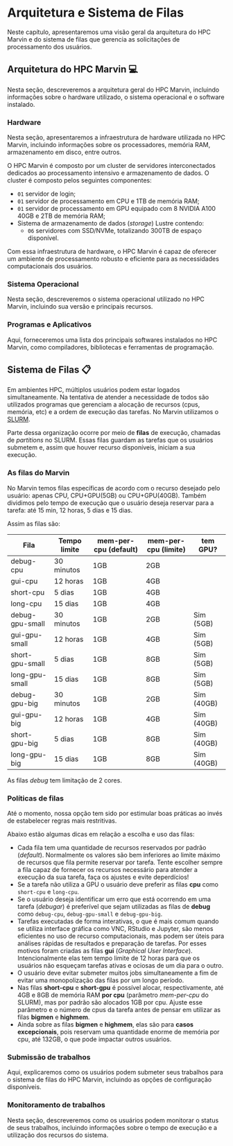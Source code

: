 # Arquitetura e Sistema de Filas

Neste capítulo, apresentaremos uma visão geral da arquitetura do HPC Marvin e do
sistema de filas que gerencia as solicitações de processamento dos usuários.

## Arquitetura do HPC Marvin 💻

Nesta seção, descreveremos a arquitetura geral do HPC Marvin, incluindo
informações sobre o hardware utilizado, o sistema operacional e o software
instalado.

### Hardware

Nesta seção, apresentaremos a infraestrutura de hardware utilizada no HPC
Marvin, incluindo informações sobre os processadores, memória RAM, armazenamento
em disco, entre outros.

O HPC Marvin é composto por um cluster de servidores interconectados dedicados
ao processamento intensivo e armazenamento de dados. O cluster é composto pelos
seguintes componentes:

- `01` servidor de login;
- `01` servidor de processamento em CPU e 1TB de memória RAM;
- `01` servidor de processamento em GPU equipado com 8 NVIDIA A100 40GB e 2TB de memória RAM;
- Sistema de armazenamento de dados (_storage_) Lustre contendo:
  - `06` servidores com SSD/NVMe, totalizando 300TB de espaço disponível.

Com essa infraestrutura de hardware, o HPC Marvin é capaz de oferecer um
ambiente de processamento robusto e eficiente para as necessidades
computacionais dos usuários.

### Sistema Operacional

Nesta seção, descreveremos o sistema operacional utilizado no HPC Marvin,
incluindo sua versão e principais recursos.

### Programas e Aplicativos

Aqui, forneceremos uma lista dos principais softwares instalados no HPC Marvin,
como compiladores, bibliotecas e ferramentas de programação.

## Sistema de Filas 📋

Em ambientes HPC, múltiplos usuários podem estar logados simultaneamente. Na tentativa de atender a necessidade de todos são utilizados programas que gerenciam a alocação de recursos (cpus, memória, etc) e a ordem de execução das tarefas. No Marvin utilizamos o [SLURM](https://slurm.schedmd.com/overview.html).

Parte dessa organização ocorre por meio de **filas** de execução, chamadas de _partitions_ no SLURM. Essas filas guardam as tarefas que os usuários submetem e, assim que houver recurso disponíveis, iniciam a sua execução. 

### As filas do Marvin

<!-- Aqui, apresentaremos os diferentes tipos de filas disponíveis no HPC Marvin, -->
<!-- incluindo filas para processamento de longa duração, filas para processamento de -->
<!-- curta duração, dentre outras. -->

No Marvin temos filas específicas de acordo com o recurso desejado pelo usuário: apenas CPU, CPU+GPU(5GB) ou CPU+GPU(40GB). Também dividimos pelo tempo de execução que o usuário deseja reservar para a tarefa: até 15 min, 12 horas, 5 dias e 15 dias. 

Assim as filas são:

| Fila | Tempo limite | mem-per-cpu (default) | mem-per-cpu (limite) | tem GPU? |
|------|--------------|-----------------------|----------------------|----------|
| debug-cpu | 30 minutos | 1GB | 2GB | |
| gui-cpu | 12 horas | 1GB | 4GB | |
| short-cpu | 5 dias | 1GB | 4GB | |
| long-cpu | 15 dias | 1GB | 4GB | |
| debug-gpu-small | 30 minutos | 1GB | 2GB | Sim (5GB) |
| gui-gpu-small | 12 horas | 1GB | 4GB | Sim (5GB) |
| short-gpu-small | 5 dias | 1GB | 8GB | Sim (5GB) |
| long-gpu-small | 15 dias | 1GB | 8GB | Sim (5GB) |
| debug-gpu-big | 30 minutos | 1GB | 2GB | Sim (40GB) |
| gui-gpu-big | 12 horas | 1GB | 4GB | Sim (40GB) |
| short-gpu-big | 5 dias | 1GB | 8GB | Sim (40GB) |
| long-gpu-big | 15 dias | 1GB | 8GB | Sim (40GB) |

As filas *debug* tem limitação de 2 cores.

### Políticas de filas

Até o momento, nossa opção tem sido por estimular boas práticas ao invés de estabelecer regras mais restritivas.

Abaixo estão algumas dicas em relação a escolha e uso das filas:

- Cada fila tem uma quantidade de recursos reservados por padrão (_default_). Normalmente os valores são bem inferiores ao limite máximo de recursos que fila permite reservar por tarefa. Tente escolher sempre a fila capaz de fornecer os recursos necessário para atender a execução da sua tarefa, faça os ajustes e evite deperdícios!  
- Se a tarefa não utiliza a GPU o usuário deve preferir as filas **cpu** como `short-cpu` e `long-cpu`. 
- Se o usuário deseja identificar um erro que está ocorrendo em uma tarefa (_debugar_) é preferível que sejam utilizadas as filas de **debug** como `debug-cpu`, `debug-gpu-small` e `debug-gpu-big`.
- Tarefas executadas de forma interativas, o que é mais comum quando se utiliza interface gráfica como VNC, RStudio e Jupyter, são menos eficientes no uso de recurso computacionais, mas podem ser úteis para análises rápidas de resultados e preparação de tarefas. Por esses motivos foram criadas as filas **gui** (_Graphical User Interface_). Intencionalmente elas tem tempo limite de 12 horas para que os usuários não esqueçam tarefas ativas e ociosas de um dia para o outro.
- O usuário deve evitar submeter muitos jobs simultaneamente a fim de evitar uma monopolização das filas por um longo período.
- Nas filas **short-cpu** e **short-gpu** é possível alocar, respectivamente, até 4GB e 8GB de memória RAM **por cpu** (parâmetro _mem-per-cpu_ do SLURM), mas por padrão são alocados 1GB por cpu. Ajuste esse parâmetro e o número de cpus da tarefa antes de pensar em utilizar as filas **bigmen** e **highmem**.
- Ainda sobre as filas **bigmen** e **highmem**, elas são para **casos excepcionais**, pois reservam uma quantidade enorme de memória por cpu, até 132GB, o que pode impactar outros usuários.  


### Submissão de trabalhos

Aqui, explicaremos como os usuários podem submeter seus trabalhos para o sistema
de filas do HPC Marvin, incluindo as opções de configuração disponíveis.

### Monitoramento de trabalhos

Nesta seção, descreveremos como os usuários podem monitorar o status de seus
trabalhos, incluindo informações sobre o tempo de execução e a utilização dos
recursos do sistema.
